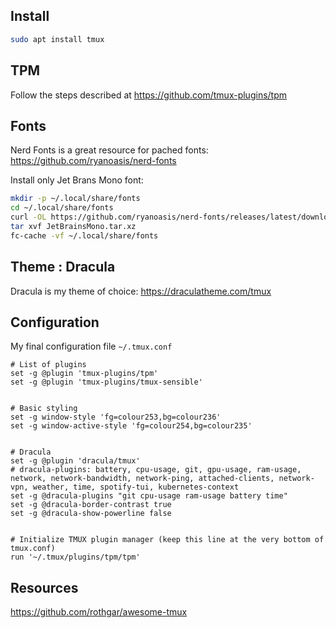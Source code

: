 ## Install
```bash
sudo apt install tmux
```

## TPM
Follow the steps described at https://github.com/tmux-plugins/tpm

## Fonts

Nerd Fonts is a great resource for pached fonts: https://github.com/ryanoasis/nerd-fonts

Install only Jet Brans Mono font:
```bash
mkdir -p ~/.local/share/fonts
cd ~/.local/share/fonts
curl -OL https://github.com/ryanoasis/nerd-fonts/releases/latest/download/JetBrainsMono.tar.xz
tar xvf JetBrainsMono.tar.xz
fc-cache -vf ~/.local/share/fonts
```

## Theme : Dracula
Dracula is my theme of choice: https://draculatheme.com/tmux

## Configuration
My final configuration file `~/.tmux.conf`

```
# List of plugins
set -g @plugin 'tmux-plugins/tpm'
set -g @plugin 'tmux-plugins/tmux-sensible'


# Basic styling
set -g window-style 'fg=colour253,bg=colour236'
set -g window-active-style 'fg=colour254,bg=colour235'


# Dracula
set -g @plugin 'dracula/tmux'
# dracula-plugins: battery, cpu-usage, git, gpu-usage, ram-usage, network, network-bandwidth, network-ping, attached-clients, network-vpn, weather, time, spotify-tui, kubernetes-context
set -g @dracula-plugins "git cpu-usage ram-usage battery time"
set -g @dracula-border-contrast true
set -g @dracula-show-powerline false


# Initialize TMUX plugin manager (keep this line at the very bottom of tmux.conf)
run '~/.tmux/plugins/tpm/tpm'
```


## Resources

https://github.com/rothgar/awesome-tmux

